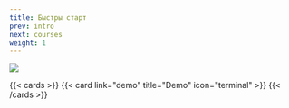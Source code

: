```yaml
---
title: Быстры старт
prev: intro
next: courses
weight: 1
---
```


![](/img/image.png)

{{< cards >}}
  {{< card link="demo" title="Demo" icon="terminal" >}}
{{< /cards >}}